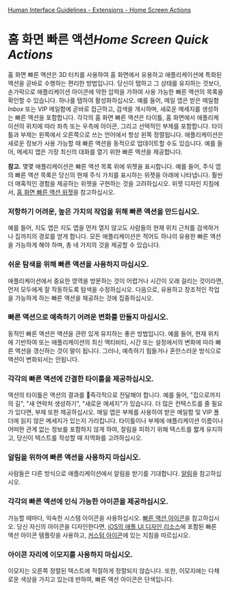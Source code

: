 [Human Interface Guidelines - Extensions - Home Screen Actions](https://developer.apple.com/design/human-interface-guidelines/ios/extensions/home-screen-actions/)

# 홈 화면 빠른 액션*Home Screen Quick Actions*

홈 화면 빠른 액션은 3D 터치를 사용하여 홈 화면에서 유용하고 애플리케이션에 특화된 액션을 곧바로 수행하는 편리한 방법입니다. 당신이 탭하고 그 상태를 유지하는 것보다, 손가락으로 애플리케이션 아이콘에 약한 압력을 가하여 사용 가능한 빠른 액션의 목록을 확인할 수 있습니다. 하나를 탭하여 활성화하십시오. 예를 들어, 메일 앱은 받은 메일함*Inbox* 또는 VIP 메일함에 곧바로 접근하고, 검색을 개시하며, 새로운 메세지를 생성하는 빠른 액션을 포함합니다. 각각의 홈 화면 빠른 액션은 타이틀, 홈 화면에서 애플리케이션의 위치에 따라 좌측 또는 우측에 아이콘, 그리고 선택적인 부제를 포함합니다. 타이틀과 부제는 왼쪽에서 오른쪽으로 쓰는 언어에서 항상 왼쪽 정렬됩니다. 애플리케이션은 새로운 정보가 사용 가능할 때 빠른 액션을 동적으로 업데이트할 수도 있습니다. 예를 들어, 메세지 앱은 가장 최신의 대화를 열기 위한 빠른 액션을 제공합니다.

**참고.** 몇몇 애플리케이션은 빠른 액션 목록 위에 위젯을 표시합니다. 예를 들어, 주식 앱의 빠른 액션 목록은 당신의 현재 주식 가치를 표시하는 위젯을 아래에 나타냅니다. 훨씬 더 매혹적인 경험을 제공하는 위젯을 구현하는 것을 고려하십시오. 위젯 디자인 지침에서, [홈 화면 빠른 액션 위젯](https://developer.apple.com/design/human-interface-guidelines/ios/extensions/widgets/#home-screen-quick-action-widgets)을 참고하십시오.

### 저항하기 어려운, 높은 가치의 작업을 위해 빠른 액션을 만드십시오.

예를 들어, 지도 앱은 지도 앱을 먼저 열지 않고도 사람들의 현재 위치 근처를 검색하거나 집까지의 경로를 얻게 합니다. 모든 애플리케이션은 적어도 하나의 유용한 빠른 액션을 가능하게 해야 하며, 총 네 가지의 것을 제공할 수 있습니다.

### 쉬운 탐색을 위해 빠른 액션을 사용하지 마십시오.

애플리케이션에서 중요한 영역을 방문하는 것이 어렵거나 시간이 오래 걸리는 것이라면, 먼저 모두에게 잘 작동하도록 탐색을 수정하십시오. 다음으로, 유용하고 창조적인 작업을 가능하게 하는 빠른 액션을 제공하는 것에 집중하십시오.

### 빠른 액션으로 예측하기 어려운 변화를 만들지 마십시오.

동적인 빠른 액션은 액션을 관련 있게 유지하는 좋은 방법입니다. 예를 들어, 현재 위치에 기반하여 또는 애플리케이션의 최신 액티비티, 시간 또는 설정에서의 변화에 따라 빠른 액션을 갱신하는 것이 말이 됩니다. 그러나, 예측하기 힘들거나 혼란스러운 방식으로 액션이 변화되서는 안됩니다.

### 각각의 빠른 액션에 간결한 타이틀을 제공하십시오.

액션의 타이틀은 액션의 결과를 즉각적으로 전달해야 합니다. 예를 들어, "집으로까지의 길", "새 연락처 생성하기", "새로운 메세지"가 있습니다. 더 많은 컨텍스트를 줄 필요가 있다면, 부제 또한 제공하십시오. 매일 앱은 부제를 사용하여 받은 메일함 및 VIP 폴더에 읽지 않은 메세지가 있는지 가리킵니다. 타이틀이나 부제에 애플리케이션 이름이나 어떠한 관계 없는 정보를 포함하지 않게 하여, 잘림을 피하기 위해 텍스트를 짧게 유지하고, 당신이 텍스트를 작성할 때 지역화를 고려하십시오.

### 알림을 위하여 빠른 액션을 사용하지 마십시오.

사람들은 다른 방식으로 애플리케이션에서 알림을 받기를 기대합니다. [알림](https://developer.apple.com/design/human-interface-guidelines/ios/features/notifications/)을 참고하십시오.

### 각각의 빠른 액션에 인식 가능한 아이콘을 제공하십시오.

가능할 때마다, 익숙한 시스템 아이콘을 사용하십시오. [빠른 액션 아이콘](https://developer.apple.com/design/human-interface-guidelines/ios/icons-and-images/system-icons/#quick-action-icons)을 참고하십시오. 당신 자신의 아이콘을 디자인한다면, [iOS의 애플 UI 디자인 리소스](https://developer.apple.com/design/resources/#ios-apps)에 포함된 빠른 액션 아이콘 템플릿을 사용하고, [커스텀 아이콘](https://developer.apple.com/design/human-interface-guidelines/ios/icons-and-images/custom-icons/)에 있는 지침을 따르십시오.

### 아이콘 자리에 이모지를 사용하지 마십시오.

이모지는 오른쪽 정렬된 텍스트에 적절하게 정렬되지 않습니다. 또한, 이모지에는 다채로운 색상을 가지고 있는데 반하여, 빠른 액션 아이콘은 단색입니다.
